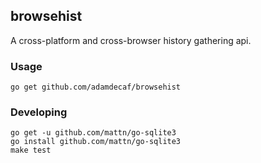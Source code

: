 ## browsehist

A cross-platform and cross-browser history gathering api.

### Usage

```
go get github.com/adamdecaf/browsehist
```

### Developing

```
go get -u github.com/mattn/go-sqlite3
go install github.com/mattn/go-sqlite3
make test
```
